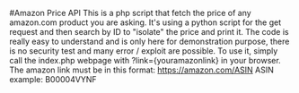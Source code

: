 #Amazon Price API
This is a php script that fetch the price of any amazon.com product you are asking.
It's using a python script for the get request and then search by ID to "isolate" the price and print it.
The code is really easy to understand and is only here for demonstration purpose, there is no security test and many error / exploit are possible.
To use it, simply call the index.php webpage with ?link={youramazonlink} in your browser.
The amazon link must be in this format: https://amazon.com/ASIN
ASIN example: B00004VYNF

